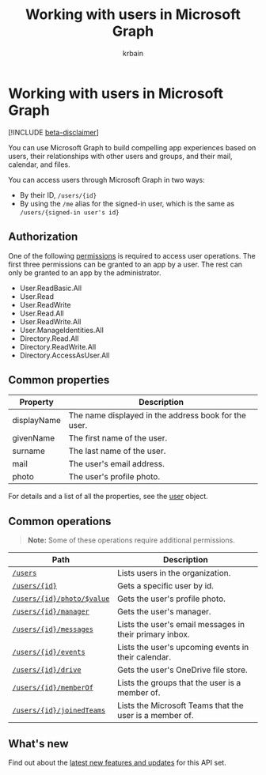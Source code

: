 ﻿---
title: "Working with users in Microsoft Graph"
description: "Build compelling app experiences based on users, their relationships with other users and groups, and their mail, calendar, and files."
localization_priority: Priority
author: "krbain"
ms.prod: "microsoft-identity-platform"
doc_type: conceptualPageType
---

# Working with users in Microsoft Graph

[!INCLUDE [beta-disclaimer](../../includes/beta-disclaimer.md)]

You can use Microsoft Graph to build compelling app experiences based on users, their relationships with other users and groups, and their mail, calendar, and files.

You can access users through Microsoft Graph in two ways:

- By their ID, `/users/{id}`
- By using the `/me` alias for the signed-in user, which is the same as `/users/{signed-in user's id}`

## Authorization

One of the following [permissions](/graph/permissions-reference) is required to access user operations. The first three permissions can be granted to an app by a user. The rest can only be granted to an app by the administrator.

- User.ReadBasic.All
- User.Read
- User.ReadWrite
- User.Read.All
- User.ReadWrite.All
- User.ManageIdentities.All
- Directory.Read.All
- Directory.ReadWrite.All
- Directory.AccessAsUser.All

## Common properties

| Property    | Description                                          |
| ----------- | ---------------------------------------------------- |
| displayName | The name displayed in the address book for the user. |
| givenName   | The first name of the user.                          |
| surname     | The last name of the user.                           |
| mail        | The user's email address.                            |
| photo       | The user's profile photo.                            |

For details and a list of all the properties, see the [user](user.md) object.

## Common operations

>**Note:** Some of these operations require additional permissions.

| Path                                                         | Description                                             |
| ------------------------------------------------------------ | ------------------------------------------------------- |
| [`/users`](../api/user-list.md)                              | Lists users in the organization.                        |
| [`/users/{id}`](../api/user-get.md)                          | Gets a specific user by id.                             |
| [`/users/{id}/photo/$value`](../api/profilephoto-get.md)     | Gets the user's profile photo.                          |
| [`/users/{id}/manager`](../api/user-list-manager.md)         | Gets the user's manager.                                |
| [`/users/{id}/messages`](../api/user-list-messages.md)       | Lists the user's email messages in their primary inbox. |
| [`/users/{id}/events`](../api/user-list-events.md)           | Lists the user's upcoming events in their calendar.     |
| [`/users/{id}/drive`](../api/drive-get.md)                   | Gets the user's OneDrive file store.                    |
| [`/users/{id}/memberOf`](../api/user-list-memberof.md)       | Lists the groups that the user is a member of.          |
| [`/users/{id}/joinedTeams`](../api/user-list-joinedteams.md) | Lists the Microsoft Teams that the user is a member of. |

## What's new

Find out about the [latest new features and updates](/graph/whats-new-overview) for this API set.
